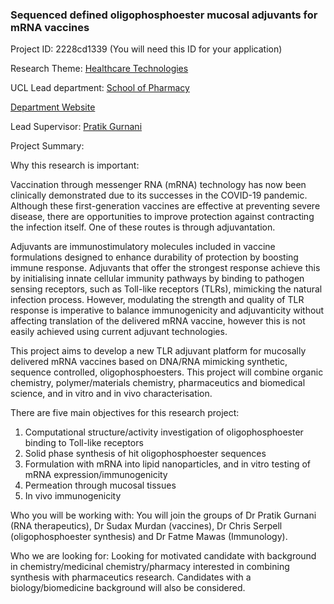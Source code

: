 ### Sequenced defined oligophosphoester mucosal adjuvants for mRNA vaccines

Project ID: 2228cd1339
(You will need this ID for your application)

Research Theme: [Healthcare Technologies](../themes/healthcare-technologies.md)

UCL Lead department: [School of Pharmacy](../departments/school-of-pharmacy.md)

[Department Website](https://www.ucl.ac.uk/pharmacy)

Lead Supervisor: [Pratik Gurnani](https://profiles.ucl.ac.uk/93765)

Project Summary:

Why this research is important: 

Vaccination through messenger RNA (mRNA) technology has now been clinically demonstrated due to its successes in the COVID-19 pandemic. Although these first-generation vaccines are effective at preventing severe disease, there are opportunities to improve protection against contracting the infection itself. One of these routes is through adjuvantation.

Adjuvants are immunostimulatory molecules included in vaccine formulations designed to enhance durability of protection by boosting immune response. Adjuvants that offer the strongest response achieve this by initialising innate cellular immunity pathways by binding to pathogen sensing receptors, such as Toll-like receptors (TLRs), mimicking the natural infection process. However, modulating the strength and quality of TLR response is imperative to balance immunogenicity and adjuvanticity without affecting translation of the delivered mRNA vaccine, however this is not easily achieved using current adjuvant technologies. 

This project aims to develop a new TLR adjuvant platform for mucosally delivered mRNA vaccines based on DNA/RNA mimicking synthetic, sequence controlled, oligophosphoesters. This project will combine organic chemistry, polymer/materials chemistry, pharmaceutics and biomedical science, and in vitro and in vivo characterisation.

There are five main objectives for this research project:

1.	Computational structure/activity investigation of oligophosphoester binding to Toll-like receptors
2.	Solid phase synthesis of hit oligophosphoester sequences
3.	Formulation with mRNA into lipid nanoparticles, and in vitro testing of mRNA expression/immunogenicity
4.	Permeation through mucosal tissues
5.	In vivo immunogenicity

Who you will be working with: You will join the groups of Dr Pratik Gurnani (RNA therapeutics), Dr Sudax Murdan (vaccines), Dr Chris Serpell (oligophosphoester synthesis) and Dr Fatme Mawas (Immunology).

Who we are looking for: Looking for motivated candidate with background in chemistry/medicinal chemistry/pharmacy interested in combining synthesis with pharmaceutics research. Candidates with a biology/biomedicine background will also be considered.
